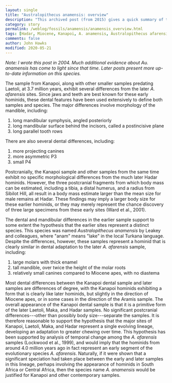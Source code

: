 ```yaml
---
layout: single
title: "Australopithecus anamensis: overview"
description: "This archived post (from 2015) gives a quick summary of the remains from Kanapoi and the ways they differ from Australopithecus afarensis."
category: story
permalink: /weblog/fossils/anamensis/anamensis_overview.html
tags: [Hadar, Miocene, Kanapoi, A. anamensis, Australopithecus afarensis]
comments: false
author: John Hawks
modified: 2020-05-21
---
```


*Note: I wrote this post in 2004. Much additional evidence about <em>Au. anamensis</em> has come to light since that time. Later posts present more up-to-date information on this species.*

<p>The sample from Kanapoi, along with other smaller samples predating Laetoli, at 3.7 million years, exhibit several differences from the later <i>A. afarensis</i> sites. Since jaws and teeth are best known for these early hominids, these dental features have been used extensively to define both samples and species. The major differences involve morphology of the mandible, including: </p>
<ol>
<li>long mandibular symphysis, angled posteriorly </li>
<li>long mandibular surface behind the incisors, called a postincisive plane </li>
<li>long parallel tooth rows </li>
</ol>
<p>There are also several dental differences, including: </p>
<ol>
<li>more projecting canines </li>
<li>more asymmetric P3 </li>
<li>small P4 </li>
</ol>

<p>Postcranially, the Kanapoi sample and other samples from the same time exhibit no specific morphological differences from the much later Hadar hominids. However, the three postcranial fragments from which body mass can be estimated, including a tibia, a distal humerus, and a radius from Sibilot Hill, all result in a body mass estimate larger than the mean size for male remains at Hadar. These findings may imply a larger body size for these earlier hominids, or they may merely represent the chance discovery of three large specimens from these early sites (Ward et al., 2001). </p>

<p>The dental and mandibular differences in the earlier sample support to some extent the hypothesis that the earlier sites represent a distinct species. This species was named <em>Australopithecus anamensis</em> by Leakey and colleagues, where "anam" means "lake" in the local Turkana language. Despite the differences, however, these samples represent a hominid that is clearly similar in dental adaptation to the later <i>A. afarensis</i> sample, including: </p>
<ol>
<li>large molars with thick enamel </li>
<li>tall mandible, over twice the height of the molar roots </li>
<li>relatively small canines compared to Miocene apes, with no diastema </li>
</ol>

<p>Most dental differences between the Kanapoi dental sample and later samples are differences of degree, with the Kanapoi hominids exhibiting a form that is clearly like later hominids, but slightly in the direction of Miocene apes, or in some cases in the direction of the Aramis sample. The overall appearance of the Kanapoi dental sample is that it is a primitive form of the later Laetoli, Maka, and Hadar samples. No significant postcranial differences---other than possibly body size---separate the samples. It is therefore reasonable to support the hypothesis that the major sites of Kanapoi, Laetoli, Maka, and Hadar represent a single evolving lineage, developing an adaptation to greater chewing over time. This hypothesis has been supported by analysis of temporal change among the <i>A. afarensis</i> samples (Lockwood et al., 1999), and would imply that the hominids from around 4.0 million years ago in fact represent an early segment of the evolutionary species <i>A. afarensis</i>. Naturally, if it were shown that a significant speciation had taken place between the early and later samples in this lineage, perhaps involving the appearance of hominids in South Africa or Central Africa, then the species name <i>A. anamensis</i> would be justified for Kanapoi and other contemporary samples. </p>


